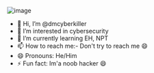   ![image](https://github.com/dmcyberkiller/dmcyberkiller/assets/164518476/4244049f-6008-470e-8e57-b53c547a7f5a)



- 👋 Hi, I’m @dmcyberkiller
- 👀 I’m interested in cybersecurity
- 🌱 I’m currently learning EH, NPT
- 📫 How to reach me:- Don't try to reach me 😄
- 😄 Pronouns: He/Him
- ⚡ Fun fact: Im'a noob hacker 😄

<!---
dmcyberkiller/dmcyberkiller is a ✨ special ✨ repository because its `README.md` (this file) appears on your GitHub profile.
You can click the Preview link to take a look at your changes.
--->
